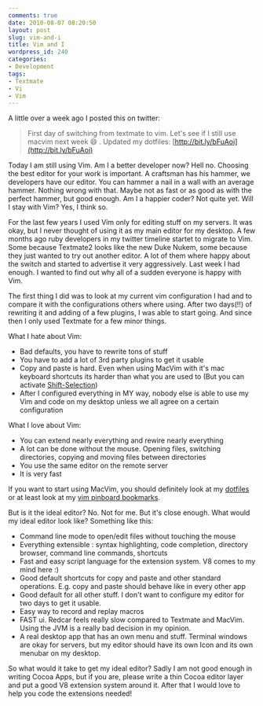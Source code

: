 ```yaml
---
comments: true
date: 2010-08-07 08:20:50
layout: post
slug: vim-and-i
title: Vim and I
wordpress_id: 240
categories:
- Development
tags:
- Textmate
- Vi
- Vim
---
```


A little over a week ago I posted this on twitter:

> First day of switching from textmate to vim. Let's see if I still use macvim
> next week :smile: . Updated my dotfiles:
> [http://bit.ly/bFuAoi](http://bit.ly/bFuAoi)

Today I am still using Vim. Am I a better developer now? Hell no. Choosing the
best editor for your work is important. A craftsman has his hammer, we
developers have our editor. You can hammer a nail in a wall with an average
hammer. Nothing wrong with that. Maybe not as fast or as good as with the
perfect hammer, but good enough. Am I a happier coder? Not quite yet. Will I
stay with Vim? Yes, I think so.

For the last few years I used Vim only for editing stuff on my servers. It was
okay, but I never thought of using it as my main editor for my desktop. A few
months ago ruby developers in my twitter timeline startet to migrate to Vim.
Some because Textmate2 looks like the new Duke Nukem, some because they just
wanted to try out another editor. A lot of them where happy about the switch
and started to advertise it very aggressively. Last week I had enough. I wanted
to find out why all of a sudden everyone is happy with Vim.

The first thing I did was to look at my current vim configuration I had and to
compare it with the configurations others where using. After two days(!!) of
rewriting it and adding of a few plugins, I was able to start going. And since
then I only used Textmate for a few minor things.

What I hate about Vim:

  * Bad defaults, you have to rewrite tons of stuff
  * You have to add a lot of 3rd party plugins to get it usable
  * Copy and paste is hard. Even when using MacVim with it's mac keyboard
    shortcuts its harder than what you are used to (But you can activate
    [Shift-Selection](http://stackoverflow.com/questions/2129723/using-shiftarrows-to-select-text-in-vim-macvim))
  * After I configured everything in MY way, nobody else is able to use my Vim
    and code on my desktop unless we all agree on a certain configuration

What I love about Vim:

  * You can extend nearly everything and rewire nearly everything
  * A lot can be done without the mouse. Opening files, switching directories,
    copying and moving files between directories
  * You use the same editor on the remote server
  * It is very fast

If you want to start using MacVim, you should definitely look at my
[dotfiles](http://github.com/bitboxer/dotfiles) or at least look at my
[vim pinboard bookmarks](https://pinboard.in/u:bitboxer/t:vim).

But is it the ideal editor? No. Not for me. But it's close enough. What would
my ideal editor look like? Something like this:

  * Command line mode to open/edit files without touching the mouse
  * Everything extensible : syntax highlighting, code completion, directory
    browser, command line commands, shortcuts
  * Fast and easy script language for the extension system. V8 comes to my mind
    here :)
  * Good default shortcuts for copy and paste and other standard operations.
    E.g. copy and paste should behave like in every other app
  * Good default for all other stuff. I don't want to configure my editor for
    two days to get it usable.
  * Easy way to record and replay macros
  * FAST ui. Redcar feels really slow compared to Textmate and MacVim. Using
    the JVM is a really bad decision in my opinion.
  * A real desktop app that has an own menu and stuff. Terminal windows are
    okay for servers, but my editor should have its own Icon and its own
    menubar on my desktop.

So what would it take to get my ideal editor? Sadly I am not good enough in
writing Cocoa Apps, but if you are, please write a thin Cocoa editor layer and
put a good V8 extension system around it. After that I would love to help you
code the extensions needed!

